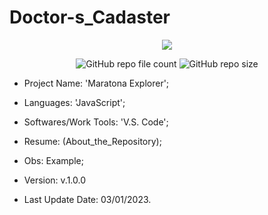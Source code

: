 # Doctor-s_Cadaster

<p align="center">
<img src="http://img.shields.io/static/v1?label=STATUS&message=Concluded&color=blue&style=flat"/>
</p>

<p align="center">
<img alt="GitHub repo file count" src="https://img.shields.io/github/directory-file-count/Rafa-KozAnd/Doctor-s_Cadaster">
<img alt="GitHub repo size" src="https://img.shields.io/github/repo-size/Rafa-KozAnd/Doctor-s_Cadaster">
</p>

- Project Name: 'Maratona Explorer';
- Languages: 'JavaScript';
- Softwares/Work Tools: 'V.S. Code';
- Resume: (About_the_Repository);
- Obs: Example;
- Version: v.1.0.0

- Last Update Date: 03/01/2023.
